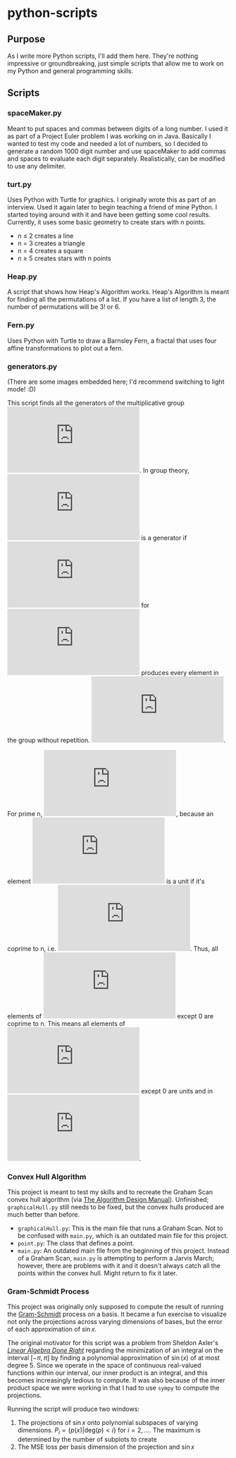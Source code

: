 # python-scripts

## Purpose

As I write more Python scripts, I'll add them here.
They're nothing impressive or groundbreaking, just simple scripts that allow me
to work on my Python and general programming skills.

## Scripts

### spaceMaker.py

Meant to put spaces and commas between digits of a long number. I used it as
part of a Project Euler problem I was working on in Java. Basically I wanted
to test my code and needed a lot of numbers, so I decided to generate a random
1000 digit number and use spaceMaker to add commas and spaces to evaluate each
digit separately. Realistically, can be modified to use any delimiter.

### turt.py

Uses Python with Turtle for graphics. I originally wrote this as part of an
interview. Used it again later to begin teaching a friend of mine Python. I
started toying around with it and have been getting some cool results.
Currently, it uses some basic geometry to create stars with n points.

* n ≤ 2 creates a line
* n = 3 creates a triangle
* n = 4 creates a square
* n ≥ 5 creates stars with n points

### Heap.py

A script that shows how Heap's Algorithm works. Heap's Algorithm is meant 
for finding all the permutations of a list. If you have a list of length
3, the number of permutations will be 3! or 6.

### Fern.py

Uses Python with Turtle to draw a Barnsley Fern, a fractal that uses four 
affine transformations to plot out a fern.

### generators.py
(There are some images embedded here; I'd recommend switching to light mode! :D)

This script finds all the generators of the multiplicative group ![Group](https://latex.codecogs.com/gif.latex?%28%5Cmathbb%7BZ%7D%5E%7B*%7D_%7Bn%7D%2C%20%5Ccdot%29). In group theory, ![ainznstar](https://latex.codecogs.com/gif.latex?a%20%5Cin%20%5Cmathbb%7BZ%7D%5E%7B*%7D_%7Bn%7D) is a generator if ![ai](https://latex.codecogs.com/gif.latex?a%5Ei) for ![inequality](https://latex.codecogs.com/gif.latex?1%20%5Cleq%20i%20%5Cleq%20%7C%5Cmathbb%7BZ%7D%5E%7B*%7D_%7Bn%7D%7C%20%3D%20%5Cvarphi%28n%29) produces every element in the group without repetition. ![aphi](https://latex.codecogs.com/gif.latex?a%5E%7B%5Cvarphi%28n%29%7D%20%3D%201).

For prime n, ![znnozero](https://latex.codecogs.com/gif.latex?%5Cmathbb%7BZ%7D%5E%7B*%7D_%7Bn%7D%20%3D%20%5Cmathbb%7BZ%7D_n-%5C%7B0%5C%7D), because an element ![ainzn](https://latex.codecogs.com/gif.latex?a%20%5Cin%20%5Cmathbb%7BZ%7D_%7Bn%7D) is a unit if it's coprime to n, i.e. ![gcd](https://latex.codecogs.com/gif.latex?%5Cgcd%7Ba%2C%20n%7D%20%3D%201). Thus, all elements of ![zn](https://latex.codecogs.com/gif.latex?%5Cmathbb%7BZ%7D_n) except 0 are coprime to n. This means all elements of ![zn](https://latex.codecogs.com/gif.latex?%5Cmathbb%7BZ%7D_n) except 0 are units and in ![znstar](https://latex.codecogs.com/gif.latex?%5Cmathbb%7BZ%7D%5E%7B*%7D_%7Bn).

### Convex Hull Algorithm

This project is meant to test my skills and to recreate the Graham Scan convex hull algorithm (via [The Algorithm Design Manual](http://www.algorist.com/)). Unfinished; `graphicalHull.py` still needs to be fixed, but the convex hulls produced are much better than before.

* `graphicalHull.py`: This is the main file that runs a Graham Scan. Not to be confused with `main.py`, which is an outdated main file for this project.
* `point.py`: The class that defines a point.
* `main.py`: An outdated main file from the beginning of this project. Instead of a Graham Scan, `main.py` is attempting to perform a Jarvis March; however, there are problems with it and it doesn't always catch all the points within the convex hull. Might return to fix it later.

### Gram-Schmidt Process

This project was originally only supposed to compute the result of running the [Gram-Schmidt]() process on a basis. It became a fun exercise to visualize not only the projections across varying dimensions of bases, but the error of each approximation of $\sin{x}$.

The original motivator for this script was a problem from Sheldon Axler's [*Linear Algebra Done Right*]() regarding the minimization of an integral on the interval $[-\pi, \pi]$ by finding a polynomial approximation of $\sin(x)$ of at most degree 5. Since we operate in the space of continuous real-valued functions within our interval, our inner product is an integral, and this becomes increasingly tedious to compute. It was also because of the inner product space we were working in that I had to use `sympy` to compute the projections. 

Running the script will produce two windows:
1. The projections of $\sin{x}$ onto polynomial subspaces of varying dimensions. $P_i = \{p(x) | \text{deg}(p) < i\}$ for $i = 2, ...$. The maximum is determined by the number of subplots to create
2. The MSE loss per basis dimension of the projection and $\sin{x}$
